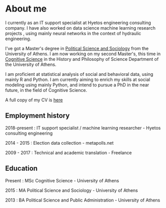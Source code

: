 # About me



I currently as an IT support specialist at Hyetos engineering consulting company. I have also worked on data science machine learning research projects , using mainly neural networks in the context of hydraulic engineering.

I've got a Master's degree in [Political Science and Sociology](http://en.pspa.uoa.gr/) from the University of Athens. I am now working on my second Master's, this time in [Cognitive Science](http://cogsci.phs.uoa.gr/) in the History and Philosophy of Science Department of the University of Athens. 

I am proficient at statistical analysis of social and behavioral data, using mainly R and Python. I am currently aiming to enrich my skills at social modeling using mainly Python, and intend to pursue a PhD in the near future, in the field of Cognitive Science. 



A full copy of my CV is [here]({{giorgosmit.github.io}}/pdfs/George_Mitkidis.pdf)



## Employment history



2018-present  : IT support specialist / machine learning researcher   - Hyetos consulting engineering



2014 - 2015     : Election data collection                                                    - metapolls.net



2009 - 2017     : Technical and academic translation                              - Freelance



## Education 



Present : MSc Cognitive Science                                            - University of Athens



2015      : MA Political Science and Sociology                      - University of Athens



2013      : BA Political Science and Public Administration - University of Athens